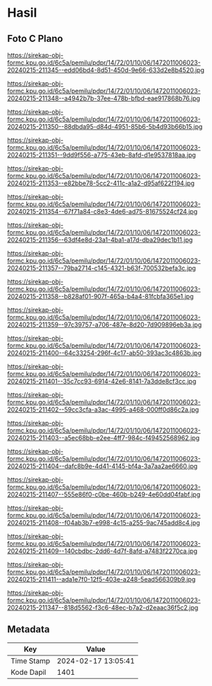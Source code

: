 # Hasil

## Foto C Plano

https://sirekap-obj-formc.kpu.go.id/6c5a/pemilu/pdpr/14/72/01/10/06/1472011006023-20240215-211345--edd06bd4-8d51-450d-9e66-633d2e8b4520.jpg

https://sirekap-obj-formc.kpu.go.id/6c5a/pemilu/pdpr/14/72/01/10/06/1472011006023-20240215-211348--a4942b7b-37ee-478b-bfbd-eae917868b76.jpg

https://sirekap-obj-formc.kpu.go.id/6c5a/pemilu/pdpr/14/72/01/10/06/1472011006023-20240215-211350--88dbda95-d84d-4951-85b6-5b4d93b66b15.jpg

https://sirekap-obj-formc.kpu.go.id/6c5a/pemilu/pdpr/14/72/01/10/06/1472011006023-20240215-211351--9dd9f556-a775-43eb-8afd-d1e9537818aa.jpg

https://sirekap-obj-formc.kpu.go.id/6c5a/pemilu/pdpr/14/72/01/10/06/1472011006023-20240215-211353--e82bbe78-5cc2-411c-a1a2-d95af622f194.jpg

https://sirekap-obj-formc.kpu.go.id/6c5a/pemilu/pdpr/14/72/01/10/06/1472011006023-20240215-211354--67f71a84-c8e3-4de6-ad75-81675524cf24.jpg

https://sirekap-obj-formc.kpu.go.id/6c5a/pemilu/pdpr/14/72/01/10/06/1472011006023-20240215-211356--63df4e8d-23a1-4ba1-a17d-dba29dec1b11.jpg

https://sirekap-obj-formc.kpu.go.id/6c5a/pemilu/pdpr/14/72/01/10/06/1472011006023-20240215-211357--79ba2714-c145-4321-b63f-700532befa3c.jpg

https://sirekap-obj-formc.kpu.go.id/6c5a/pemilu/pdpr/14/72/01/10/06/1472011006023-20240215-211358--b828af01-907f-465a-b4a4-81fcbfa365e1.jpg

https://sirekap-obj-formc.kpu.go.id/6c5a/pemilu/pdpr/14/72/01/10/06/1472011006023-20240215-211359--97c39757-a706-487e-8d20-7d909896eb3a.jpg

https://sirekap-obj-formc.kpu.go.id/6c5a/pemilu/pdpr/14/72/01/10/06/1472011006023-20240215-211400--64c33254-296f-4c17-ab50-393ac3c4863b.jpg

https://sirekap-obj-formc.kpu.go.id/6c5a/pemilu/pdpr/14/72/01/10/06/1472011006023-20240215-211401--35c7cc93-6914-42e6-8141-7a3dde8cf3cc.jpg

https://sirekap-obj-formc.kpu.go.id/6c5a/pemilu/pdpr/14/72/01/10/06/1472011006023-20240215-211402--59cc3cfa-a3ac-4995-a468-000ff0d86c2a.jpg

https://sirekap-obj-formc.kpu.go.id/6c5a/pemilu/pdpr/14/72/01/10/06/1472011006023-20240215-211403--a5ec68bb-e2ee-4ff7-984c-f49452568962.jpg

https://sirekap-obj-formc.kpu.go.id/6c5a/pemilu/pdpr/14/72/01/10/06/1472011006023-20240215-211404--dafc8b9e-4d41-4145-bf4a-3a7aa2ae6660.jpg

https://sirekap-obj-formc.kpu.go.id/6c5a/pemilu/pdpr/14/72/01/10/06/1472011006023-20240215-211407--555e86f0-c0be-460b-b249-4e60dd04fabf.jpg

https://sirekap-obj-formc.kpu.go.id/6c5a/pemilu/pdpr/14/72/01/10/06/1472011006023-20240215-211408--f04ab3b7-e998-4c15-a255-9ac745add8c4.jpg

https://sirekap-obj-formc.kpu.go.id/6c5a/pemilu/pdpr/14/72/01/10/06/1472011006023-20240215-211409--140cbdbc-2dd6-4d7f-8afd-a7483f2270ca.jpg

https://sirekap-obj-formc.kpu.go.id/6c5a/pemilu/pdpr/14/72/01/10/06/1472011006023-20240215-211411--ada1e7f0-12f5-403e-a248-5ead566309b9.jpg

https://sirekap-obj-formc.kpu.go.id/6c5a/pemilu/pdpr/14/72/01/10/06/1472011006023-20240215-211347--818d5562-f3c6-48ec-b7a2-d2eaac36f5c2.jpg


## Metadata

| Key        | Value               |
| ---------- | ------------------- |
| Time Stamp | 2024-02-17 13:05:41 |
| Kode Dapil | 1401                |



